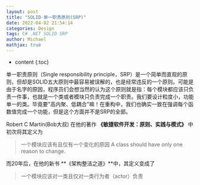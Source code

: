 ```yaml
---
layout: post
title: "SOLID-单一职责原则(SRP)"
date: 2022-04-02 21:54:14
categories: Design
tags: C# .NET SOLID SRP
author: Michael
mathjax: true
---
```


* content
{:toc}

单一职责原则（Single responsibility principle，SRP）是一个简单而直观的原则，但却是SOLID五大原则中最容易被误解的，也是经常违反的一个原则。可能是由于名字的原因，程序员们会想当然的认为这个原则就是指：每个模块都应该只负责一件事，也就是一个类或者模块只负责完成一个职责。我们要设计粒度小，功能单一的类。毕竟要"高内聚、低耦合"嘛！在重构中，我们也确实一致在强调每个函数值完成一个功能，但是这个方面并不是SRP的全部。


Robert C Martin(Bob大叔) 在他的著作 **《敏捷软件开发：原则、实践与模式》** 中初次将其定义为
> 一个模块应该有且仅有一个变化的原因
> A class should have only one reason to change.

而20年后，在他的新书 **《架构整洁之道》**中，其定义变成了
> 一个模块应该对一类且仅对一类行为者（actor）负责


